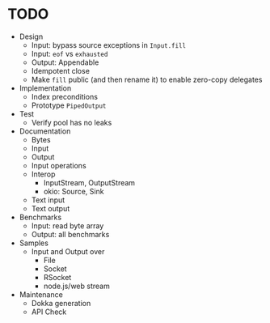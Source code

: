  # TODO
- Design
    - Input: bypass source exceptions in `Input.fill`
    - Input: `eof` vs `exhausted`
    - Output: Appendable
    - Idempotent close
    - Make `fill` public (and then rename it) to enable zero-copy delegates
- Implementation
    - Index preconditions
    - Prototype `PipedOutput`
- Test
    - Verify pool has no leaks
- Documentation
    - Bytes
    - Input
    - Output
    - Input operations
    - Interop
       - InputStream, OutputStream
       - okio: Source, Sink
    - Text input
    - Text output
- Benchmarks
    -  Input: read byte array
    - Output: all benchmarks
- Samples
    - Input and Output over 
        - File
        - Socket
        - RSocket
        - node.js/web stream
- Maintenance
    - Dokka generation
    - API Check

